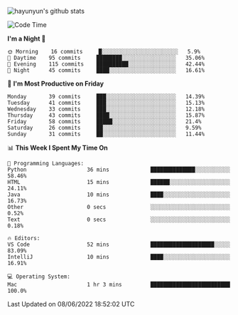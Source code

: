 
![hayunyun's github stats](https://github-readme-stats.vercel.app/api?username=hayunyun&show_icons=true)


<!--START_SECTION:waka-->
![Code Time](http://img.shields.io/badge/Code%20Time-0%20secs-blue)

**I'm a Night 🦉** 

```text
🌞 Morning    16 commits     █░░░░░░░░░░░░░░░░░░░░░░░░   5.9% 
🌆 Daytime    95 commits     ████████░░░░░░░░░░░░░░░░░   35.06% 
🌃 Evening    115 commits    ██████████░░░░░░░░░░░░░░░   42.44% 
🌙 Night      45 commits     ████░░░░░░░░░░░░░░░░░░░░░   16.61%

```
📅 **I'm Most Productive on Friday** 

```text
Monday       39 commits     ███░░░░░░░░░░░░░░░░░░░░░░   14.39% 
Tuesday      41 commits     ███░░░░░░░░░░░░░░░░░░░░░░   15.13% 
Wednesday    33 commits     ███░░░░░░░░░░░░░░░░░░░░░░   12.18% 
Thursday     43 commits     ████░░░░░░░░░░░░░░░░░░░░░   15.87% 
Friday       58 commits     █████░░░░░░░░░░░░░░░░░░░░   21.4% 
Saturday     26 commits     ██░░░░░░░░░░░░░░░░░░░░░░░   9.59% 
Sunday       31 commits     ██░░░░░░░░░░░░░░░░░░░░░░░   11.44%

```


📊 **This Week I Spent My Time On** 

```text
💬 Programming Languages: 
Python                   36 mins             ██████████████░░░░░░░░░░░   58.46% 
HTML                     15 mins             ██████░░░░░░░░░░░░░░░░░░░   24.11% 
Java                     10 mins             ████░░░░░░░░░░░░░░░░░░░░░   16.73% 
Other                    0 secs              ░░░░░░░░░░░░░░░░░░░░░░░░░   0.52% 
Text                     0 secs              ░░░░░░░░░░░░░░░░░░░░░░░░░   0.18%

🔥 Editors: 
VS Code                  52 mins             ████████████████████░░░░░   83.09% 
IntelliJ                 10 mins             ████░░░░░░░░░░░░░░░░░░░░░   16.91%

💻 Operating System: 
Mac                      1 hr 3 mins         █████████████████████████   100.0%

```


 Last Updated on 08/06/2022 18:52:02 UTC
<!--END_SECTION:waka-->

<!--
**hayunyun/hayunyun** is a ✨ _special_ ✨ repository because its `README.md` (this file) appears on your GitHub profile.

Here are some ideas to get you started:

- 🔭 I’m currently working on ...
- 🌱 I’m currently learning ...
- 👯 I’m looking to collaborate on ...
- 🤔 I’m looking for help with ...
- 💬 Ask me about ...
- 📫 How to reach me: ...
- 😄 Pronouns: ...
- ⚡ Fun fact: ...
-->

